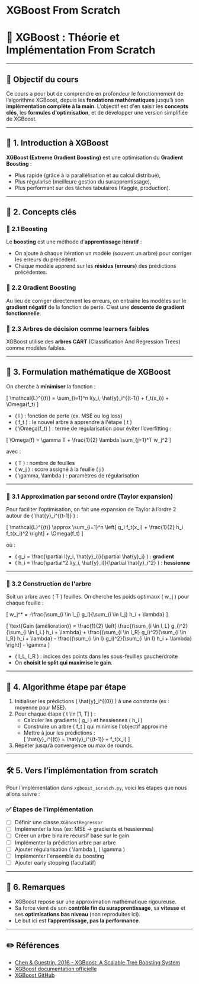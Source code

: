 # XGBoost From Scratch
# 📘 XGBoost : Théorie et Implémentation From Scratch

---

## 🎯 Objectif du cours

Ce cours a pour but de comprendre en profondeur le fonctionnement de l’algorithme XGBoost, depuis les **fondations mathématiques** jusqu’à son **implémentation complète à la main**. L’objectif est d'en saisir les **concepts clés**, les **formules d'optimisation**, et de développer une version simplifiée de XGBoost.

---

## 📌 1. Introduction à XGBoost

**XGBoost (Extreme Gradient Boosting)** est une optimisation du **Gradient Boosting** :
- Plus rapide (grâce à la parallélisation et au calcul distribué),
- Plus régularisé (meilleure gestion du surapprentissage),
- Plus performant sur des tâches tabulaires (Kaggle, production).

---

## 🧠 2. Concepts clés

### 🔸 2.1 Boosting
Le **boosting** est une méthode d’**apprentissage itératif** :
- On ajoute à chaque itération un modèle (souvent un arbre) pour corriger les erreurs du précédent.
- Chaque modèle apprend sur les **résidus (erreurs)** des prédictions précédentes.

### 🔸 2.2 Gradient Boosting
Au lieu de corriger directement les erreurs, on entraîne les modèles sur le **gradient négatif** de la fonction de perte. C’est une **descente de gradient fonctionnelle**.

### 🔸 2.3 Arbres de décision comme learners faibles
XGBoost utilise des **arbres CART** (Classification And Regression Trees) comme modèles faibles.

---

## 📐 3. Formulation mathématique de XGBoost

On cherche à **minimiser** la fonction :

\[
\mathcal{L}^{(t)} = \sum_{i=1}^n l(y_i, \hat{y}_i^{(t-1)} + f_t(x_i)) + \Omega(f_t)
\]

- \( l \) : fonction de perte (ex. MSE ou log loss)
- \( f_t \) : le nouvel arbre à apprendre à l'étape \( t \)
- \( \Omega(f_t) \) : terme de régularisation pour éviter l’overfitting :

\[
\Omega(f) = \gamma T + \frac{1}{2} \lambda \sum_{j=1}^T w_j^2
\]

avec :
- \( T \) : nombre de feuilles
- \( w_j \) : score assigné à la feuille \( j \)
- \( \gamma, \lambda \) : paramètres de régularisation

---

### 🔧 3.1 Approximation par second ordre (Taylor expansion)

Pour faciliter l’optimisation, on fait une expansion de Taylor à l’ordre 2 autour de \( \hat{y}_i^{(t-1)} \) :

\[
\mathcal{L}^{(t)} \approx \sum_{i=1}^n \left[ g_i f_t(x_i) + \frac{1}{2} h_i f_t(x_i)^2 \right] + \Omega(f_t)
\]

où :
- \( g_i = \frac{\partial l(y_i, \hat{y}_i)}{\partial \hat{y}_i} \) : **gradient**
- \( h_i = \frac{\partial^2 l(y_i, \hat{y}_i)}{\partial \hat{y}_i^2} \) : **hessienne**

---

### 🌳 3.2 Construction de l'arbre

Soit un arbre avec \( T \) feuilles. On cherche les poids optimaux \( w_j \) pour chaque feuille :

\[
w_j^* = -\frac{\sum_{i \in I_j} g_i}{\sum_{i \in I_j} h_i + \lambda}
\]

\[
\text{Gain (amélioration)} = \frac{1}{2} \left[ \frac{(\sum_{i \in I_L} g_i)^2}{\sum_{i \in I_L} h_i + \lambda} + \frac{(\sum_{i \in I_R} g_i)^2}{\sum_{i \in I_R} h_i + \lambda} - \frac{(\sum_{i \in I} g_i)^2}{\sum_{i \in I} h_i + \lambda} \right] - \gamma
\]

- \( I_L, I_R \) : indices des points dans les sous-feuilles gauche/droite
- On **choisit le split qui maximise le gain**.

---

## 🧩 4. Algorithme étape par étape

1. Initialiser les prédictions \( \hat{y}_i^{(0)} \) à une constante (ex : moyenne pour MSE).
2. Pour chaque étape \( t \in [1, T] \) :
   - Calculer les gradients \( g_i \) et hessiennes \( h_i \)
   - Construire un arbre \( f_t \) qui minimise l'objectif approximé
   - Mettre à jour les prédictions :  
     \[
     \hat{y}_i^{(t)} = \hat{y}_i^{(t-1)} + f_t(x_i)
     \]
3. Répéter jusqu’à convergence ou max de rounds.

---

## 🛠️ 5. Vers l’implémentation from scratch

Pour l’implémentation dans `xgboost_scratch.py`, voici les étapes que nous allons suivre :

### ✅ Étapes de l’implémentation
- [ ] Définir une classe `XGBoostRegressor`
- [ ] Implémenter la loss (ex: MSE → gradients et hessiennes)
- [ ] Créer un arbre binaire récursif basé sur le gain
- [ ] Implémenter la prédiction arbre par arbre
- [ ] Ajouter régularisation \( \lambda \), \( \gamma \)
- [ ] Implémenter l'ensemble du boosting
- [ ] Ajouter early stopping (facultatif)

---

## 📎 6. Remarques

- XGBoost repose sur une approximation mathématique rigoureuse.
- Sa force vient de son **contrôle fin du surapprentissage**, sa **vitesse** et ses **optimisations bas niveau** (non reproduites ici).
- Le but ici est **l’apprentissage, pas la performance**.

---

## ✏️ Références

- [Chen & Guestrin, 2016 - XGBoost: A Scalable Tree Boosting System](https://arxiv.org/abs/1603.02754)
- [XGBoost documentation officielle](https://xgboost.readthedocs.io/)
- [XGBoost GitHub](https://github.com/dmlc/xgboost)